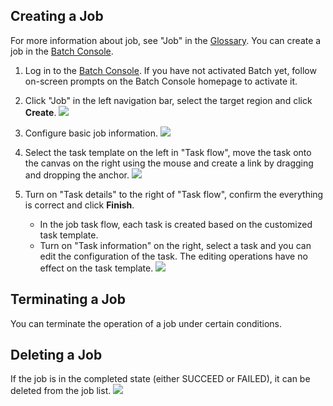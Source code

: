 ## Creating a Job

For more information about job, see "Job" in the [Glossary](https://intl.cloud.tencent.com/document/product/599/10396). You can create a job in the [Batch Console](https://console.cloud.tencent.com/).

1. Log in to the [Batch Console](https://console.cloud.tencent.com/).   If you have not activated Batch yet, follow on-screen prompts on the Batch Console homepage to activate it.

2. Click "Job" in the left navigation bar, select the target region and click **Create**.
  ![](https://main.qcloudimg.com/raw/7eb9eae8b394d921be0998a67af84218.png)

3. Configure basic job information.
  ![](https://main.qcloudimg.com/raw/4a2d70b65da863db2590f78a43de8dce.png)

4. Select the task template on the left in "Task flow", move the task onto the canvas on the right using the mouse and create a link by dragging and dropping the anchor.
    ![](https://main.qcloudimg.com/raw/1436b756d73f6fffa68eff65741922ee.png)

5. Turn on "Task details" to the right of "Task flow", confirm the everything is correct and click **Finish**.
   + In the job task flow, each task is created based on the customized task template.
   + Turn on "Task information" on the right, select a task and you can edit the configuration of the task. The editing operations have no effect on the task template.
   ![](https://main.qcloudimg.com/raw/8d08a7c2584b666c58277e464f563de3.png)

## Terminating a Job
You can terminate the operation of a job under certain conditions.

## Deleting a Job
If the job is in the completed state (either SUCCEED or FAILED), it can be deleted from the job list.
![](https://main.qcloudimg.com/raw/3e5d88069ef36fa1a04688659cd0618d.png)



